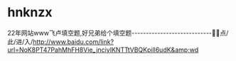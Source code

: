# hnknzx
22年网站www飞卢填空题,好兄弟给个填空题----------------------------🍾🍾点/此/进/入/http://www.baidu.com/link?url=NoK8PT47PahMhFH8Vie_jnciyIKNTTtVBQKpill6udK&amp;wd
